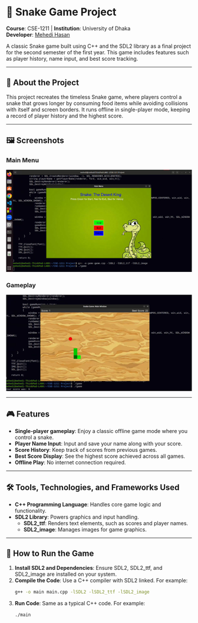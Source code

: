 # 🐍 Snake Game Project

**Course**: CSE-1211 | **Institution**: University of Dhaka  
**Developer**: [Mehedi Hasan](github.com/mh-MeHeDii)

A classic Snake game built using C++ and the SDL2 library as a final project for the second semester of the first year. This game includes features such as player history, name input, and best score tracking.

---

## 📜 About the Project

This project recreates the timeless Snake game, where players control a snake that grows longer by consuming food items while avoiding collisions with itself and screen borders. It runs offline in single-player mode, keeping a record of player history and the highest score.

---
## 🖼️ Screenshots

### Main Menu
![Main Menu](images/Screenshot%202024-11-15%20001405.png)

### Gameplay
![Gameplay](images/Screenshot%202024-11-15%20001526.png)

---

## 🎮 Features

- **Single-player gameplay**: Enjoy a classic offline game mode where you control a snake.
- **Player Name Input**: Input and save your name along with your score.
- **Score History**: Keep track of scores from previous games.
- **Best Score Display**: See the highest score achieved across all games.
- **Offline Play**: No internet connection required.

---

## 🛠️ Tools, Technologies, and Frameworks Used

- **C++ Programming Language**: Handles core game logic and functionality.
- **SDL2 Library**: Powers graphics and input handling.
  - **SDL2_ttf**: Renders text elements, such as scores and player names.
  - **SDL2_image**: Manages images for game graphics.

---

## 🚀 How to Run the Game

1. **Install SDL2 and Dependencies**: Ensure SDL2, SDL2_ttf, and SDL2_image are installed on your system.
2. **Compile the Code**: Use a C++ compiler with SDL2 linked. For example:
   ```sh
   g++ -o main main.cpp -lSDL2 -lSDL2_ttf -lSDL2_image
3. **Run Code**: Same as a typical C++ code. For example:
   ```sh
   ./main   
